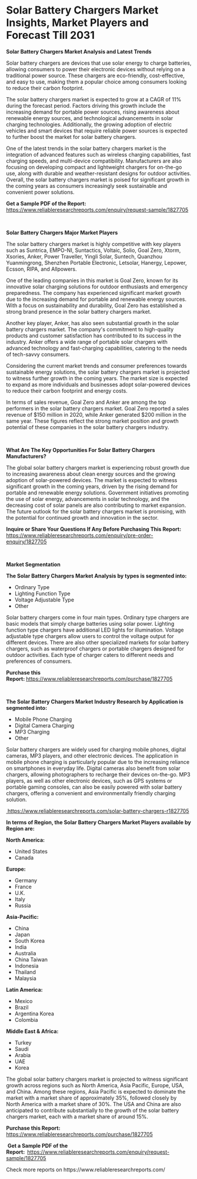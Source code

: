<p><h1>Solar Battery Chargers Market Insights, Market Players and Forecast Till 2031</h1></p><p><strong>Solar Battery Chargers Market Analysis and Latest Trends</strong></p>
<p><p>Solar battery chargers are devices that use solar energy to charge batteries, allowing consumers to power their electronic devices without relying on a traditional power source. These chargers are eco-friendly, cost-effective, and easy to use, making them a popular choice among consumers looking to reduce their carbon footprint.</p><p>The solar battery chargers market is expected to grow at a CAGR of 11% during the forecast period. Factors driving this growth include the increasing demand for portable power sources, rising awareness about renewable energy sources, and technological advancements in solar charging technologies. Additionally, the growing adoption of electric vehicles and smart devices that require reliable power sources is expected to further boost the market for solar battery chargers.</p><p>One of the latest trends in the solar battery chargers market is the integration of advanced features such as wireless charging capabilities, fast charging speeds, and multi-device compatibility. Manufacturers are also focusing on developing compact and lightweight chargers for on-the-go use, along with durable and weather-resistant designs for outdoor activities. Overall, the solar battery chargers market is poised for significant growth in the coming years as consumers increasingly seek sustainable and convenient power solutions.</p></p>
<p><strong>Get a Sample PDF of the Report:&nbsp;</strong> <a href="https://www.reliableresearchreports.com/enquiry/request-sample/1827705">https://www.reliableresearchreports.com/enquiry/request-sample/1827705</a></p>
<p>&nbsp;</p>
<p><strong>Solar Battery Chargers Major Market Players</strong></p>
<p><p>The solar battery chargers market is highly competitive with key players such as Suntrica, EMPO-NI, Suntactics, Voltaic, Solio, Goal Zero, Xtorm, Xsories, Anker, Power Traveller, Yingli Solar, Suntech, Quanzhou Yuanmingrong, Shenzhen Portable Electronic, Letsolar, Hanergy, Lepower, Ecsson, RIPA, and Allpowers.</p><p>One of the leading companies in this market is Goal Zero, known for its innovative solar charging solutions for outdoor enthusiasts and emergency preparedness. The company has experienced significant market growth due to the increasing demand for portable and renewable energy sources. With a focus on sustainability and durability, Goal Zero has established a strong brand presence in the solar battery chargers market.</p><p>Another key player, Anker, has also seen substantial growth in the solar battery chargers market. The company's commitment to high-quality products and customer satisfaction has contributed to its success in the industry. Anker offers a wide range of portable solar chargers with advanced technology and fast-charging capabilities, catering to the needs of tech-savvy consumers.</p><p>Considering the current market trends and consumer preferences towards sustainable energy solutions, the solar battery chargers market is projected to witness further growth in the coming years. The market size is expected to expand as more individuals and businesses adopt solar-powered devices to reduce their carbon footprint and energy costs.</p><p>In terms of sales revenue, Goal Zero and Anker are among the top performers in the solar battery chargers market. Goal Zero reported a sales revenue of $150 million in 2020, while Anker generated $200 million in the same year. These figures reflect the strong market position and growth potential of these companies in the solar battery chargers industry.</p></p>
<p>&nbsp;</p>
<p><strong>What Are The Key Opportunities For Solar Battery Chargers Manufacturers?</strong></p>
<p><p>The global solar battery chargers market is experiencing robust growth due to increasing awareness about clean energy sources and the growing adoption of solar-powered devices. The market is expected to witness significant growth in the coming years, driven by the rising demand for portable and renewable energy solutions. Government initiatives promoting the use of solar energy, advancements in solar technology, and the decreasing cost of solar panels are also contributing to market expansion. The future outlook for the solar battery chargers market is promising, with the potential for continued growth and innovation in the sector.</p></p>
<p><strong>Inquire or Share Your Questions If Any Before Purchasing This Report:</strong> <a href="https://www.reliableresearchreports.com/enquiry/pre-order-enquiry/1827705">https://www.reliableresearchreports.com/enquiry/pre-order-enquiry/1827705</a></p>
<p>&nbsp;</p>
<p><strong>Market Segmentation</strong></p>
<p><strong>The Solar Battery Chargers Market Analysis by types is segmented into:</strong></p>
<p><ul><li>Ordinary Type</li><li>Lighting Function Type</li><li>Voltage Adjustable Type</li><li>Other</li></ul></p>
<p><p>Solar battery chargers come in four main types. Ordinary type chargers are basic models that simply charge batteries using solar power. Lighting function type chargers have additional LED lights for illumination. Voltage adjustable type chargers allow users to control the voltage output for different devices. There are also other specialized markets for solar battery chargers, such as waterproof chargers or portable chargers designed for outdoor activities. Each type of charger caters to different needs and preferences of consumers.</p></p>
<p><strong>Purchase this Report:&nbsp;</strong><a href="https://www.reliableresearchreports.com/purchase/1827705">https://www.reliableresearchreports.com/purchase/1827705</a></p>
<p>&nbsp;</p>
<p><strong>The Solar Battery Chargers Market Industry Research by Application is segmented into:</strong></p>
<p><ul><li>Mobile Phone Charging</li><li>Digital Camera Charging</li><li>MP3 Charging</li><li>Other</li></ul></p>
<p><p>Solar battery chargers are widely used for charging mobile phones, digital cameras, MP3 players, and other electronic devices. The application in mobile phone charging is particularly popular due to the increasing reliance on smartphones in everyday life. Digital cameras also benefit from solar chargers, allowing photographers to recharge their devices on-the-go. MP3 players, as well as other electronic devices, such as GPS systems or portable gaming consoles, can also be easily powered with solar battery chargers, offering a convenient and environmentally friendly charging solution.</p></p>
<p><a href="https://www.reliableresearchreports.com/solar-battery-chargers-r1827705">&nbsp;https://www.reliableresearchreports.com/solar-battery-chargers-r1827705</a></p>
<p><strong>In terms of Region, the Solar Battery Chargers Market Players available by Region are:</strong></p>
<p>
    <p> <strong> North America: </strong>
        <ul>
            <li>United States</li>
            <li>Canada</li>
        </ul>
        </p> 
    <p> <strong> Europe: </strong>
        <ul>
            <li>Germany</li>
            <li>France</li>
            <li>U.K.</li>
            <li>Italy</li>
            <li>Russia</li>
        </ul>
        </p> 
    <p> <strong> Asia-Pacific: </strong>
        <ul>
            <li>China</li>
            <li>Japan</li>
            <li>South Korea</li>
            <li>India</li>
            <li>Australia</li>
            <li>China Taiwan</li>
            <li>Indonesia</li>
            <li>Thailand</li>
            <li>Malaysia</li>
        </ul>
        </p> 
    <p> <strong> Latin America: </strong>
        <ul>
            <li>Mexico</li>
            <li>Brazil</li>
            <li>Argentina Korea</li>
            <li>Colombia</li>
        </ul>
        </p> 
    <p> <strong> Middle East & Africa: </strong>
        <ul>
            <li>Turkey</li>
            <li>Saudi</li>
            <li>Arabia</li>
            <li>UAE</li>
            <li>Korea</li>
        </ul>
    </p>
    </p>
<p><p>The global solar battery chargers market is projected to witness significant growth across regions such as North America, Asia Pacific, Europe, USA, and China. Among these regions, Asia Pacific is expected to dominate the market with a market share of approximately 35%, followed closely by North America with a market share of 30%. The USA and China are also anticipated to contribute substantially to the growth of the solar battery chargers market, each with a market share of around 15%.</p></p>
<p><strong>Purchase this Report: </strong><a href="https://www.reliableresearchreports.com/purchase/1827705">https://www.reliableresearchreports.com/purchase/1827705</a></p>
<p>&nbsp;<strong>Get a Sample PDF of the Report:&nbsp;&nbsp;</strong><a href="https://www.reliableresearchreports.com/enquiry/request-sample/1827705">https://www.reliableresearchreports.com/enquiry/request-sample/1827705</a></p>
<p><strong></strong></p>
<p>Check more reports on https://www.reliableresearchreports.com/</p>